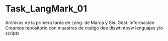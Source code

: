# Task_LangMark_01
Archivos de la primera tarea de Leng. de Marca y Sis. Gest. información
Creamos repositorio con muestras de codigo dee diswtintosw lenguajes y/o scripts
